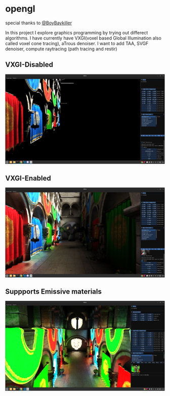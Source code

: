 # opengl

special thanks to [@BoyBaykiller](https://github.com/BoyBaykiller)

In this project I explore graphics programming by trying out differect algorithms.
I have currently have VXGI(voxel based Global Illumination also called voxel cone tracing), aTrous denoiser.
I want to add TAA, SVGF denoiser, compute raytracing (path tracing and restir)

## VXGI-Disabled
![VXGI-Disabled](assets/vxgi-disabled.png)

## VXGI-Enabled
![VXGI-Enabled](assets/vxgi-enabled.png)

## Suppports Emissive materials
![VXGI-Emissive](assets/vxgi-emissive.png)